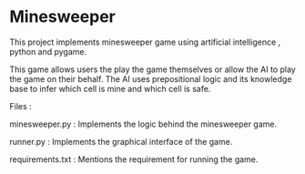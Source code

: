 # Minesweeper
This project implements minesweeper game using artificial intelligence , python and pygame.

This game allows users the play the game themselves or allow the AI to play the game on their behalf. The AI uses prepositional logic and its knowledge base to infer which cell is mine and which cell is safe.

Files :

minesweeper.py : Implements the logic behind the minesweeper game.

runner.py : Implements the graphical interface of the game.

requirements.txt : Mentions the requirement for running the game.
